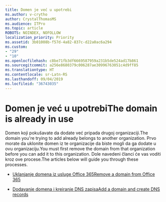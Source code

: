 ```yaml
---
title: Domen je već u upotrebi
ms.author: v-crytho
author: CrystalThomasMS
ms.audience: ITPro
ms.topic: article
ROBOTS: NOINDEX, NOFOLLOW
localization_priority: Priority
ms.assetid: 3b01008b-f57d-4a82-837c-d22a0ac6a294
ms.custom:
- "29"
- "10"
ms.openlocfilehash: c8be71fb3df6669587959a231b5de524ad17b861
ms.sourcegitcommit: a256e8680379c006287ae30996763051c4d9ff85
ms.translationtype: HT
ms.contentlocale: sr-Latn-RS
ms.lasthandoff: 09/04/2019
ms.locfileid: "36743035"
---
```

# <a name="the-domain-is-already-in-use"></a><span data-ttu-id="68ec6-102">Domen je već u upotrebi</span><span class="sxs-lookup"><span data-stu-id="68ec6-102">The domain is already in use</span></span>

<span data-ttu-id="68ec6-103">Domen koji pokušavate da dodate već pripada drugoj organizaciji.</span><span class="sxs-lookup"><span data-stu-id="68ec6-103">The domain you're trying to add already belongs to another organization.</span></span> <span data-ttu-id="68ec6-104">Prvo morate da uklonite domen iz te organizacije da biste mogli da ga dodate u ovu organizaciju.</span><span class="sxs-lookup"><span data-stu-id="68ec6-104">You must first remove the domain from that organization before you can add it to this organization.</span></span> <span data-ttu-id="68ec6-105">Dole navedeni članci će vas voditi kroz ove procese.</span><span class="sxs-lookup"><span data-stu-id="68ec6-105">The articles below will guide you through these processes.</span></span>
  
- [<span data-ttu-id="68ec6-106">Uklanjanje domena iz usluge Office 365</span><span class="sxs-lookup"><span data-stu-id="68ec6-106">Remove a domain from Office 365</span></span>](https://docs.microsoft.com/office365/admin/get-help-with-domains/remove-a-domain)

- [<span data-ttu-id="68ec6-107">Dodavanje domena i kreiranje DNS zapisa</span><span class="sxs-lookup"><span data-stu-id="68ec6-107">Add a domain and create DNS records</span></span>](https://docs.microsoft.com/office365/admin/get-help-with-domains/create-dns-records-at-any-dns-hosting-provider)
